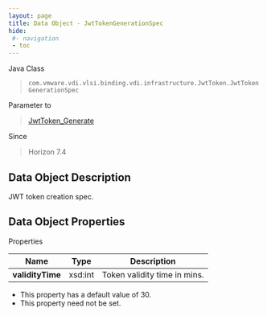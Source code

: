 ```yaml
---
layout: page
title: Data Object - JwtTokenGenerationSpec
hide:
 #- navigation
 - toc
---
```






Java Class  
> `com.vmware.vdi.vlsi.binding.vdi.infrastructure.JwtToken.JwtTokenGenerationSpec`

Parameter to  
> [JwtToken_Generate](vdi.infrastructure.JwtToken.md#generate)

Since  
> Horizon 7.4


## Data Object Description 

JWT token creation spec. 

## Data Object Properties

Properties

Name |  Type |  Description   
---|---|---  
**validityTime**|  xsd:int|  Token validity time in mins.   


  * This property has a default value of 30.
 * This property need not be set.

  
  
  
   
  
  
